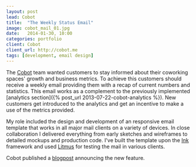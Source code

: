 ```yaml
---
layout: post
lead: Cobot
title:  "The Weekly Status Email"
image: cobot_mail_01.jpg
date:   2014-01-30, 10:00
categories: portfolio
client: Cobot
client_url: http://cobot.me
tags: [development, email design]
---
```


The [Cobot](http://cobot.me) team wanted customers to stay informed about
their coworking spaces' growth and business metrics. To achieve this customers
should receive a weekly email providing them with a recap of current numbers and
statistics. This email works as a complement to the previously implemented
[analytics section]({% post_url 2013-07-22-cobot-analytics %}). New customers
get introduced to the analytics and get an incentive to make a use of
the metrics provided.

My role included the design and development of an responsive email template that
works in all major mail clients on a variety of devices.
In close collaboration I delivered everything from early sketches and wireframes
to detailed mockups and production code. I've built the template upon the
[Ink](http://zurb.com/ink) framework and used [Litmus](http://litmus.com)
for testing the mail in various clients.

Cobot published a [blogpost](http://blog.cobot.me/post/80063402778/weekly-status-email)
announcing the new feature.
